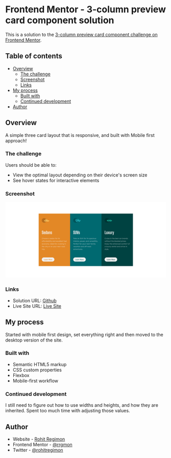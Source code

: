 # Frontend Mentor - 3-column preview card component solution

This is a solution to the [3-column preview card component challenge on Frontend Mentor](https://www.frontendmentor.io/challenges/3column-preview-card-component-pH92eAR2-).

## Table of contents

- [Overview](#overview)
  - [The challenge](#the-challenge)
  - [Screenshot](#screenshot)
  - [Links](#links)
- [My process](#my-process)
  - [Built with](#built-with)
  - [Continued development](#continued-development)
- [Author](#author)

## Overview

A simple three card layout that is responsive, and built with Mobile first approach!

### The challenge

Users should be able to:

- View the optimal layout depending on their device's screen size
- See hover states for interactive elements

### Screenshot

![](./images/Screenshot.png)

### Links

- Solution URL: [Github](https://github.com/rrgmon/frontendmentor-challenge-newbie-2)
- Live Site URL: [Live Site](https://rrgmon.dev/frontendmentor-challenge-newbie-2/)

## My process

Started with mobile first design, set everything right and then moved to the desktop version of the site.

### Built with

- Semantic HTML5 markup
- CSS custom properties
- Flexbox
- Mobile-first workflow

### Continued development

I still need to figure out how to use widths and heights, and how they are inherited. Spent too much time with adjusting those values.

## Author

- Website - [Rohit Regimon](https://rrgmon.dev)
- Frontend Mentor - [@rrgmon](https://www.frontendmentor.io/profile/rrgmon)
- Twitter - [@rohitregimon](https://www.twitter.com/rohitregimon)
